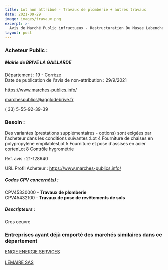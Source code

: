 ```yaml
---
title: Lot non attribué - Travaux de plomberie + autres travaux
date: 2021-09-29
image: images/travaux.png
excerpt: >-
  Avis de Marché Public infructueux - Restructuration Du Musee Labenche
layout: post
---
```


### Acheteur Public :
##### Mairie de BRIVE LA GAILLARDE
Département : 19 - Corrèze<br/>
Date de publication de l'avis de non-attribution : 29/9/2021


https://www.marches-publics.info/

marchespublics@agglodebrive.fr

( 33) 5-55-92-39-39
### Besoin :

Des variantes (prestations supplémentaires - options) sont exigées par l'acheteur dans les conditions suivantes :Lot 4 Fourniture de chaises en polypropylène empilablesLot 5 Fourniture et pose d'assises en acier cortenLot 8 Contrôle hygrométrie

Ref. avis : 21-128640

URL Profil Acheteur : https://www.marches-publics.info/

##### Codes CPV concerné(s) :
CPV45330000 - **Travaux de plomberie** <br/>
CPV45432100 - **Travaux de pose de revêtements de sols** <br/>

##### Descripteurs :
Gros oeuvre <br/>

### Entreprises ayant déjà emporté des marchés similaires dans ce département
<a href="/entreprise-572/siren-552046955">ENGIE ENERGIE SERVICES</a><br/><br/>
<a href="/entreprise-579/siren-825880305">LEMAIRE SAS</a><br/><br/>
